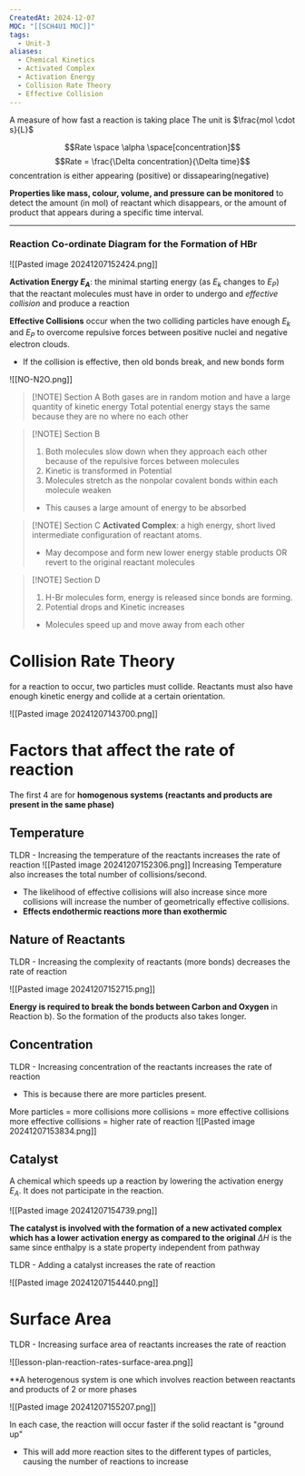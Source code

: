 ```yaml
---
CreatedAt: 2024-12-07
MOC: "[[SCH4U1 MOC]]"
tags:
  - Unit-3
aliases:
  - Chemical Kinetics
  - Activated Complex
  - Activation Energy
  - Collision Rate Theory
  - Effective Collision
---
```

A measure of how fast a reaction is taking place
The unit is $\frac{mol \cdot s}{L}$


$$Rate \space  \alpha \space[concentration]$$
$$Rate = \frac{\Delta concentration}{\Delta time}$$
concentration is either appearing (positive) or dissapearing(negative)

**Properties like mass, colour, volume, and pressure can be monitored** to detect the amount (in mol) of reactant which disappears, or the amount of product that appears during a specific time interval.

---
### Reaction Co-ordinate Diagram for the Formation of HBr
![[Pasted image 20241207152424.png]]

**Activation Energy $E_{A}$**: the minimal starting energy (as $E_k$ changes to $E_P$) that the reactant molecules must have in order to undergo and *effective collision* and produce a reaction

**Effective Collisions** occur when the two colliding particles have enough $E_k$ and $E_P$ to overcome repulsive forces between positive nuclei and negative electron clouds.
- If the collision is effective, then old bonds break, and new bonds form

![[NO-N2O.png]]
> [!NOTE] Section A
> Both gases are in random motion and have a large quantity of kinetic energy
> Total potential energy stays the same because they are no where no each other

> [!NOTE] Section B
> 1. Both molecules slow down when they approach each other because of the repulsive forces between molecules
> 2. Kinetic is transformed in Potential
> 3. Molecules stretch as the nonpolar covalent bonds within each molecule weaken
> 	- This causes a large amount of energy to be absorbed

> [!NOTE] Section C
> **Activated Complex**: a high energy, short lived intermediate configuration of reactant atoms. 
> - May decompose and form new lower energy stable products OR revert to the original reactant molecules

> [!NOTE] Section D
> 1. H-Br molecules form, energy is released since bonds are forming. 
> 2. Potential drops and Kinetic increases
> 	- Molecules speed up and move away from each other

# Collision Rate Theory
for a reaction to occur, two particles must collide. Reactants must also have enough kinetic energy and collide at a certain orientation. 

![[Pasted image 20241207143700.png]]

# Factors that affect the rate of reaction
The first 4 are for **homogenous systems (reactants and products are present in the same phase)**

## Temperature
TLDR - Increasing the temperature of the reactants increases the rate of reaction 
![[Pasted image 20241207152306.png]]
Increasing Temperature also increases the total number of collisions/second. 
- The likelihood of effective collisions will also increase since more collisions will increase the number of geometrically effective collisions.
- **Effects endothermic reactions more than exothermic**
## Nature of Reactants
TLDR - Increasing the complexity of reactants (more bonds) decreases the rate of reaction

![[Pasted image 20241207152715.png]]

**Energy is required to break the bonds between Carbon and Oxygen** in Reaction b). So the formation of the products also takes longer.
## Concentration
TLDR - Increasing concentration of the reactants increases the rate of reaction
- This is because there are more particles present.

More particles = more collisions
more collisions = more effective collisions
more effective collisions = higher rate of reaction
![[Pasted image 20241207153834.png]]

## Catalyst
A chemical which speeds up a reaction by lowering the activation energy $E_A$. It does not participate in the reaction.

![[Pasted image 20241207154739.png]]

**The catalyst is involved with the formation of a new activated complex which has a lower activation energy as compared to the original**
$\Delta H$ is the same since enthalpy is a state property independent from pathway

TLDR - Adding a catalyst increases the rate of reaction

![[Pasted image 20241207154440.png]]

# Surface Area
TLDR - Increasing surface area of reactants increases the rate of reaction

![[lesson-plan-reaction-rates-surface-area.png]]

**A heterogenous system is one which involves reaction between reactants and products of 2 or more phases

![[Pasted image 20241207155207.png]]

In each case, the reaction will occur faster if the solid reactant is "ground up" 
- This will add more reaction sites to the different types of particles, causing the number of reactions to increase